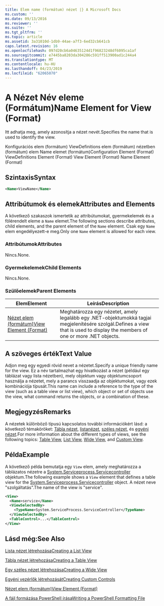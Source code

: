 ```yaml
---
title: Elem name (formátum) nézet |} A Microsoft Docs
ms.custom: ''
ms.date: 09/13/2016
ms.reviewer: ''
ms.suite: ''
ms.tgt_pltfrm: ''
ms.topic: article
ms.assetid: 3a31010d-1db9-44ae-a7f3-6ed32cb641cb
caps.latest.revision: 16
ms.openlocfilehash: 097d20cb6a04635124d1f96823248df6095ca1af
ms.sourcegitcommit: e7445ba8203da304286c591ff513900ad1c244a4
ms.translationtype: MT
ms.contentlocale: hu-HU
ms.lasthandoff: 04/23/2019
ms.locfileid: "62065070"
---
```

# <a name="name-element-for-view-format"></a><span data-ttu-id="635a0-102">A Nézet Név eleme (Formátum)</span><span class="sxs-lookup"><span data-stu-id="635a0-102">Name Element for View (Format)</span></span>

<span data-ttu-id="635a0-103">Itt adhatja meg, amely azonosítja a nézet nevét.</span><span class="sxs-lookup"><span data-stu-id="635a0-103">Specifies the name that is used to identify the view.</span></span>

<span data-ttu-id="635a0-104">Konfigurációs elem (formátum) ViewDefinitions elem (formátum) nézetben (formátum) elem Name elemet (formátum)</span><span class="sxs-lookup"><span data-stu-id="635a0-104">Configuration Element (Format) ViewDefinitions Element (Format) View Element (Format) Name Element (Format)</span></span>

## <a name="syntax"></a><span data-ttu-id="635a0-105">Szintaxis</span><span class="sxs-lookup"><span data-stu-id="635a0-105">Syntax</span></span>

```xml
<Name>ViewName</Name>
```

## <a name="attributes-and-elements"></a><span data-ttu-id="635a0-106">Attribútumok és elemek</span><span class="sxs-lookup"><span data-stu-id="635a0-106">Attributes and Elements</span></span>

<span data-ttu-id="635a0-107">A következő szakaszok ismertetik az attribútumokat, gyermekelemek és a fölérendelt eleme a `Name` elemet.</span><span class="sxs-lookup"><span data-stu-id="635a0-107">The following sections describe attributes, child elements, and the parent element of the `Name` element.</span></span> <span data-ttu-id="635a0-108">Csak egy `Name` elem engedélyezett-e meg.</span><span class="sxs-lookup"><span data-stu-id="635a0-108">Only one `Name` element is allowed for each view.</span></span>

### <a name="attributes"></a><span data-ttu-id="635a0-109">Attribútumok</span><span class="sxs-lookup"><span data-stu-id="635a0-109">Attributes</span></span>

<span data-ttu-id="635a0-110">Nincs.</span><span class="sxs-lookup"><span data-stu-id="635a0-110">None.</span></span>

### <a name="child-elements"></a><span data-ttu-id="635a0-111">Gyermekelemek</span><span class="sxs-lookup"><span data-stu-id="635a0-111">Child Elements</span></span>

<span data-ttu-id="635a0-112">Nincs.</span><span class="sxs-lookup"><span data-stu-id="635a0-112">None.</span></span>

### <a name="parent-elements"></a><span data-ttu-id="635a0-113">Szülőelemek</span><span class="sxs-lookup"><span data-stu-id="635a0-113">Parent Elements</span></span>

|<span data-ttu-id="635a0-114">Elem</span><span class="sxs-lookup"><span data-stu-id="635a0-114">Element</span></span>|<span data-ttu-id="635a0-115">Leírás</span><span class="sxs-lookup"><span data-stu-id="635a0-115">Description</span></span>|
|-------------|-----------------|
|[<span data-ttu-id="635a0-116">Nézet elem (formátum)</span><span class="sxs-lookup"><span data-stu-id="635a0-116">View Element (Format)</span></span>](./view-element-format.md)|<span data-ttu-id="635a0-117">Meghatározza egy nézetet, amely legalább egy .NET-objektumokká tagjai megjelenítésére szolgál.</span><span class="sxs-lookup"><span data-stu-id="635a0-117">Defines a view that is used to display the members of one or more .NET objects.</span></span>|

## <a name="text-value"></a><span data-ttu-id="635a0-118">A szöveges érték</span><span class="sxs-lookup"><span data-stu-id="635a0-118">Text Value</span></span>

<span data-ttu-id="635a0-119">Adjon meg egy egyedi rövid nevet a nézetet.</span><span class="sxs-lookup"><span data-stu-id="635a0-119">Specify a unique friendly name for the view.</span></span> <span data-ttu-id="635a0-120">Ez a név tartalmazhat egy hivatkozást a nézet (például egy táblázat vagy lista nézetben), mely objektum vagy objektumcsoport használja a nézetet, mely a parancs visszaadja az objektumokat, vagy ezek kombinációja típusát.</span><span class="sxs-lookup"><span data-stu-id="635a0-120">This name can include a reference to the type of the view (such as a table view or list view), which object or set of objects use the view, what command returns the objects, or a combination of these.</span></span>

## <a name="remarks"></a><span data-ttu-id="635a0-121">Megjegyzés</span><span class="sxs-lookup"><span data-stu-id="635a0-121">Remarks</span></span>

<span data-ttu-id="635a0-122">A nézetek különböző típusú kapcsolatos további információkért lásd: a következő témaköröket: [Tábla nézet](./creating-a-table-view.md), [listanézet](./creating-a-list-view.md), [széles nézet](./creating-a-wide-view.md), és [egyéni nézet](./creating-custom-controls.md).</span><span class="sxs-lookup"><span data-stu-id="635a0-122">For more information about the different types of views, see the following topics: [Table View](./creating-a-table-view.md), [List View](./creating-a-list-view.md), [Wide View](./creating-a-wide-view.md), and [Custom View](./creating-custom-controls.md).</span></span>

## <a name="example"></a><span data-ttu-id="635a0-123">Példa</span><span class="sxs-lookup"><span data-stu-id="635a0-123">Example</span></span>

<span data-ttu-id="635a0-124">A következő példa bemutatja egy `View` elem, amely meghatározza a táblázatos nézetre a [System.Serviceprocess.Servicecontroller](/dotnet/api/System.ServiceProcess.ServiceController) objektum.</span><span class="sxs-lookup"><span data-stu-id="635a0-124">The following example shows a `View` element that defines a table view for the [System.Serviceprocess.Servicecontroller](/dotnet/api/System.ServiceProcess.ServiceController) object.</span></span> <span data-ttu-id="635a0-125">A nézet neve "szolgáltatás".</span><span class="sxs-lookup"><span data-stu-id="635a0-125">The name of the view is "service".</span></span>

```xml
<View>
  <Name>service</Name>
  <ViewSelectedBy>
    <TypeName>System.ServiceProcess.ServiceController</TypeName>
  </ViewSelectedBy>
  <TableControl>...</TableControl>
</View>

```

## <a name="see-also"></a><span data-ttu-id="635a0-126">Lásd még:</span><span class="sxs-lookup"><span data-stu-id="635a0-126">See Also</span></span>

[<span data-ttu-id="635a0-127">Lista nézet létrehozása</span><span class="sxs-lookup"><span data-stu-id="635a0-127">Creating a List View</span></span>](./creating-a-list-view.md)

[<span data-ttu-id="635a0-128">Tábla nézet létrehozása</span><span class="sxs-lookup"><span data-stu-id="635a0-128">Creating a Table View</span></span>](./creating-a-table-view.md)

[<span data-ttu-id="635a0-129">Egy széles nézet létrehozása</span><span class="sxs-lookup"><span data-stu-id="635a0-129">Creating a Wide View</span></span>](./creating-a-wide-view.md)

[<span data-ttu-id="635a0-130">Egyéni vezérlők létrehozását</span><span class="sxs-lookup"><span data-stu-id="635a0-130">Creating Custom Controls</span></span>](./creating-custom-controls.md)

[<span data-ttu-id="635a0-131">Nézet elem (formátum)</span><span class="sxs-lookup"><span data-stu-id="635a0-131">View Element (Format)</span></span>](./view-element-format.md)

[<span data-ttu-id="635a0-132">A fájl formázása PowerShell írása</span><span class="sxs-lookup"><span data-stu-id="635a0-132">Writing a PowerShell Formatting File</span></span>](./writing-a-powershell-formatting-file.md)
